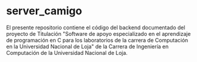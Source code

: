 # server_camigo
 El presente repositorio contiene el código del backend documentado del proyecto de Titulación "Software de apoyo especializado en el aprendizaje de programación en C para los laboratorios de la carrera de Computación en la Universidad Nacional de Loja" de la Carrera de Ingeniería en Computación de la Universidad Nacional de Loja.
